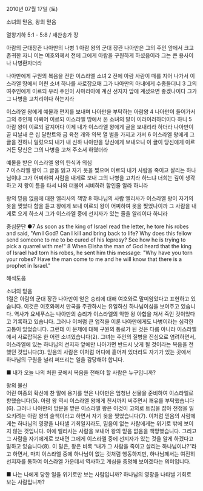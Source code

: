 2010년 07월 17일 (토)

소녀의 믿음, 왕의 믿음



열왕기하 5:1 - 5:8 / 새찬송가  장


아람의 군대장관 나아만의 나병 
1 아람 왕의 군대 장관 나아만은 그의 주인 앞에서 크고 존귀한 자니 이는 여호와께서 전에 그에게 아람을 구원하게 하셨음이라 그는 큰 용사이나 나병환자더라  

나아만에게 구원의 복음을 전한 이스라엘 소녀 
2 전에 아람 사람이 떼를 지어 나가서 이스라엘 땅에서 어린 소녀 하나를 사로잡으매 그가 나아만의 아내에게 수종들더니 3 그의 여주인에게 이르되 우리 주인이 사마리아에 계신 선지자 앞에 계셨으면 좋겠나이다 그가 그 나병을 고치리이다 하는지라  

이스라엘 왕에게 예물과 편지를 보내며 나아만을 부탁하는 아람왕 
4 나아만이 들어가서 그의 주인께 아뢰어 이르되 이스라엘 땅에서 온 소녀의 말이 이러이러하더이다 하니 5 아람 왕이 이르되 갈지어다 이제 내가 이스라엘 왕에게 글을 보내리라 하더라 나아만이 곧 떠날새 은 십 달란트와 금 육천 개와 의복 열 벌을 가지고 가서 6 이스라엘 왕에게 그 글을 전하니 일렀으되 내가 내 신하 나아만을 당신에게 보내오니 이 글이 당신에게 이르거든 당신은 그의 나병을 고쳐 주소서 하였더라  

예물을 받은 이스라엘 왕의 탄식과 의심  
7 이스라엘 왕이 그 글을 읽고 자기 옷을 찢으며 이르되 내가 사람을 죽이고 살리는 하나님이냐 그가 어찌하여 사람을 내게로 보내 그의 나병을 고치라 하느냐 너희는 깊이 생각하고 저 왕이 틈을 타서 나와 더불어 시비하려 함인줄 알라 하니라  

왕의 믿음 없음에 대한 엘리사의 책망 
8 하나님의 사람 엘리사가 이스라엘 왕이 자기의 옷을 찢었다 함을 듣고 왕에게 보내 이르되 왕이 어찌하여 옷을 찢었나이까 그 사람을 내게로 오게 하소서 그가 이스라엘 중에 선지자가 있는 줄을 알리이다 하니라



중심문단 ●7 As soon as the king of Israel read the letter, he tore his robes and said, "Am I God? Can I kill and bring back to life? Why does this fellow send someone to me to be cured of his leprosy? See how he is trying to pick a quarrel with me!" 8 When Elisha the man of God heard that the king of Israel had torn his robes, he sent him this message: "Why have you torn your robes? Have the man come to me and he will know that there is a prophet in Israel."

해석도움





소녀의 믿음  
1절은 아람의 군대 장관 나아만이 얻은 승리에 대해 여호와로 말미암았다고 표현하고 있습니다. 이것은 여호와께서 만국을 주관하시는 유일하신 하나님이심을 보여주고 있습니다. 역사가 요세푸스는 나아만의 승리가 이스라엘의 악한 왕 아합을 쳐서 죽인 것이었다고 기록하고 있습니다. 그러나 이처럼 큰 업적을 이룬 나아만에게도 나병이라는 심각한 고통이 있었습니다. 그런데 이 문제에 대해 구원의 통로가 된 것은 다름 아니라 이스라엘에서 사로잡혀온 한 어린 소녀였습니다(2). 그녀는 주인의 질병을 진심으로 염려하면서, 이스라엘에 있는 하나님의 선지자 앞에만 나아가면 반드시 낫게 될 것이라는 복음을 전했던 것입니다(3). 믿음의 사람은 이처럼 어디에 흩어져 있더라도 자기가 있는 곳에서 하나님의 구원을 널리 퍼뜨리는 일을 감당해야 합니다. 

■ 내가 오늘 나의 처한 곳에서 복음을 전해야 할 사람은 누구입니까?  

왕의 불신  
어린 여종의 확신에 찬 말에 용기를 얻은 나아만은 엄청난 선물을 준비하여 이스라엘로 향했습니다(5). 아람 왕 역시 이스라엘 왕에게 친서까지 써주면서 쾌유를 부탁했습니다(6). 그러나 나아만의 방문을 받은 이스라엘 왕은 이것이 고의로 트집을 잡아 전쟁을 일으키려는 아람 왕의 술책이라고 하면서 자기 옷을 찢었습니다(7). 이처럼 믿음의 사람에게는 하나님의 영광을 나타낼 기회일지라도, 믿음이 없는 사람에게는 위기로 밖에 보이지 않는 것입니다. 이에 엘리사는 사람을 보내어 왕의 믿음 없음을 책망했습니다. 그리고 그 사람을 자기에게로 보내면 그에게 이스라엘 중에 선지자가 있는 것을 알게 하겠다고 말하고 있습니다(8). 이 말은, 왕은 비록 “내가 그 사람을 죽이고 살리는 하나님이냐?”라고 하면서, 마치 이스라엘 중에 하나님이 없는 것처럼 행동하지만, 하나님께서는 여전히 선지자를 통하여 이스라엘 가운데서 역사하고 계심을 증명해 보이겠다는 의미입니다. 

■ 나는 나에게 당한 일을 위기로만 보는 사람입니까? 하나님의 영광을 나타낼 기회로 보는 사람입니까?